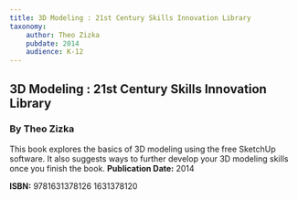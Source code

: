 ```yaml
---
title: 3D Modeling : 21st Century Skills Innovation Library
taxonomy:
	author: Theo Zizka
	pubdate: 2014
	audience: K-12
---
```

## 3D Modeling : 21st Century Skills Innovation Library
### By Theo Zizka

This book explores the basics of 3D modeling using the free SketchUp software.  It also suggests ways to  further develop your 3D modeling skills once you finish the book.
**Publication Date:** 2014

**ISBN:** 9781631378126 1631378120